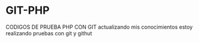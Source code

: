 # GIT-PHP
CODIGOS DE PRUEBA PHP CON GIT
actualizando mis conocimientos estoy realizando pruebas con git y githut

